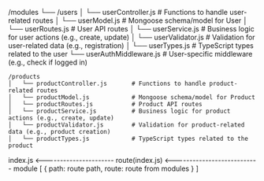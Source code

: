 /modules
└── /users
    │   └── userController.js       # Functions to handle user-related routes
    │   └── userModel.js            # Mongoose schema/model for User
    │   └── userRoutes.js           # User API routes
    │   └── userService.js          # Business logic for user actions (e.g., create, update)
    │   └── userValidator.js        # Validation for user-related data (e.g., registration)
    │   └── userTypes.js            # TypeScript types related to the user
        └── userAuthMiddleware.js   # User-specific middleware (e.g., check if logged in)

    /products
    │   └── productController.js       # Functions to handle product-related routes
    │   └── productModel.js            # Mongoose schema/model for Product
    │   └── productRoutes.js           # Product API routes
    │   └── productService.js          # Business logic for product actions (e.g., create, update)
    │   └── productValidator.js        # Validation for product-related data (e.g., product creation)
    │   └── productTypes.js            # TypeScript types related to the product


index.js   <---------------------- route(index.js) <--------------------------- module
                                    [
                                        {
                                            path: route path,
                                            route: route from modules
                                        }
                                    ]